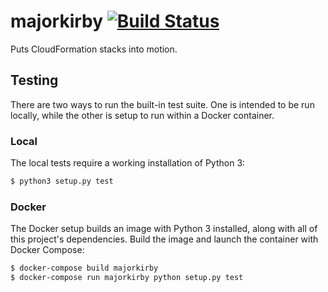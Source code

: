 # majorkirby [![Build Status](https://travis-ci.org/azavea/majorkirby.svg)](https://travis-ci.org/azavea/majorkirby)

Puts CloudFormation stacks into motion.

## Testing

There are two ways to run the built-in test suite. One is intended to be run locally, while the other is setup to run within a Docker container.

### Local

The local tests require a working installation of Python 3:

```bash
$ python3 setup.py test
```

### Docker

The Docker setup builds an image with Python 3 installed, along with all of this project's dependencies. Build the image and launch the container with Docker Compose:

```bash
$ docker-compose build majorkirby
$ docker-compose run majorkirby python setup.py test
```
